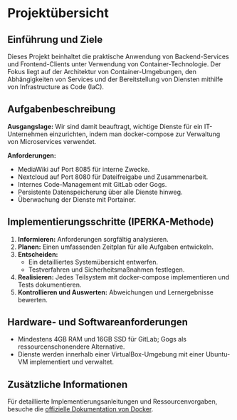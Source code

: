 # Projektübersicht

## Einführung und Ziele

Dieses Projekt beinhaltet die praktische Anwendung von Backend-Services und Frontend-Clients unter Verwendung von Container-Technologie. Der Fokus liegt auf der Architektur von Container-Umgebungen, den Abhängigkeiten von Services und der Bereitstellung von Diensten mithilfe von Infrastructure as Code (IaC).

## Aufgabenbeschreibung

**Ausgangslage:**
Wir sind damit beauftragt, wichtige Dienste für ein IT-Unternehmen einzurichten, indem man docker-compose zur Verwaltung von Microservices verwendet.

**Anforderungen:**

- MediaWiki auf Port 8085 für interne Zwecke.
- Nextcloud auf Port 8080 für Dateifreigabe und Zusammenarbeit.
- Internes Code-Management mit GitLab oder Gogs.
- Persistente Datenspeicherung über alle Dienste hinweg.
- Überwachung der Dienste mit Portainer.

## Implementierungsschritte (IPERKA-Methode)

1. **Informieren:** Anforderungen sorgfältig analysieren.
2. **Planen:** Einen umfassenden Zeitplan für alle Aufgaben entwickeln.
3. **Entscheiden:**
   - Ein detailliertes Systemübersicht entwerfen.
   - Testverfahren und Sicherheitsmaßnahmen festlegen.
4. **Realisieren:** Jedes Teilsystem mit docker-compose implementieren und Tests dokumentieren.
5. **Kontrollieren und Auswerten:** Abweichungen und Lernergebnisse bewerten.

## Hardware- und Softwareanforderungen

- Mindestens 4GB RAM und 16GB SSD für GitLab; Gogs als ressourcenschonendere Alternative.
- Dienste werden innerhalb einer VirtualBox-Umgebung mit einer Ubuntu-VM implementiert und verwaltet.

## Zusätzliche Informationen

Für detaillierte Implementierungsanleitungen und Ressourcenvorgaben, besuche die [offizielle Dokumentation von Docker](https://docs.docker.com/config/containers/resource_constraints/).
